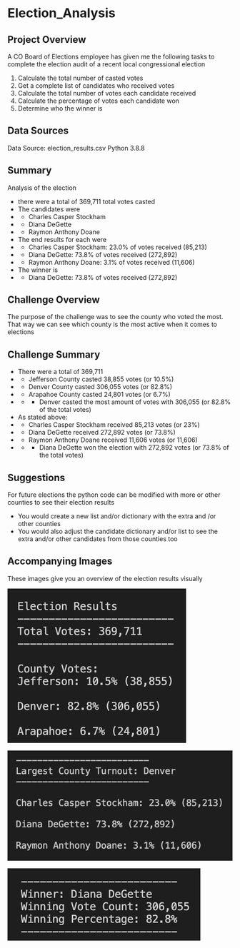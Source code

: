 # Election_Analysis
## Project Overview
A CO Board of Elections employee has given me the following tasks to complete the election audit of a recent local congressional election

1. Calculate the total number of casted votes
2. Get a complete list of candidates who received votes
3. Calculate the total number of votes each candidate received
4. Calculate the percentage of votes each candidate won
5. Determine who the winner is

## Data Sources
Data Source: election_results.csv
Python 3.8.8

## Summary
Analysis of the election
* there were a total of 369,711 total votes casted
* The candidates were
* * Charles Casper Stockham
* * Diana DeGette
* * Raymon Anthony Doane
* The end results for each were
* * Charles Casper Stockham: 23.0% of votes received (85,213)
* * Diana DeGette: 73.8% of votes received (272,892)
* * Raymon Anthony Doane: 3.1% of votes received (11,606)
* The winner is
* * Diana DeGette: 73.8% of votes received (272,892)

## Challenge Overview
The purpose of the challenge was to see the county who voted the most. That way we can see which county is the most active when it comes to elections

## Challenge Summary
* There were a total of 369,711
* * Jefferson County casted 38,855 votes (or 10.5%)
* * Denver County casted 306,055 votes (or 82.8%)
* * Arapahoe County casted 24,801 votes (or 6.7%)
* * * Denver casted the most amount of votes with 306,055 (or 82.8% of the total votes)
* As stated above:
* * Charles Casper Stockham received 85,213 votes (or 23%)
* * Diana DeGette received 272,892 votes (or 73.8%)
* * Raymon Anthony Doane received 11,606 votes (or 11,606)
* * * Diana DeGette won the election with 272,892 votes (or 73.8% of the total votes)

## Suggestions
For future elections the python code can be modified with more or other counties to see their election results
* You would create a new list and/or dictionary with the extra and /or other counties
* You would also adjust the candidate dictionary and/or list to see the extra and/or other candidates from those counties too

## Accompanying Images
These images give you an overview of the election results visually

![](Mod_3_Pics/one.png)

![](Mod_3_Pics/two.png)

![](Mod_3_Pics/three.png)
